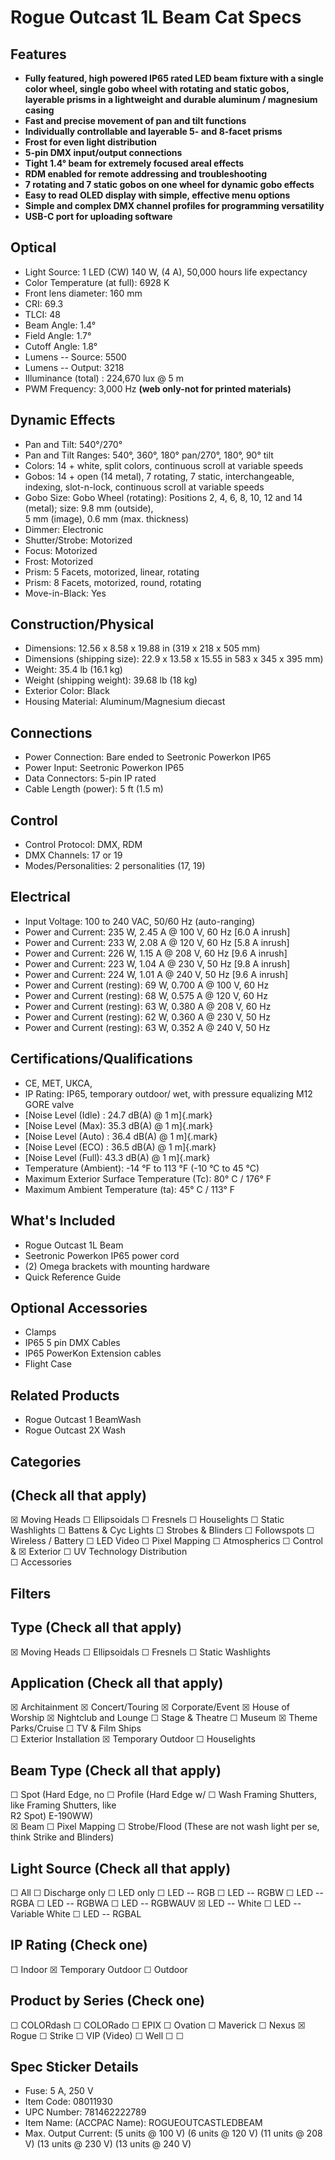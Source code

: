 # Rogue Outcast 1L Beam Cat Specs
## Features
- **Fully featured, high powered IP65 rated LED beam fixture with a
single color wheel, single gobo wheel with rotating and static gobos,
layerable prisms in a lightweight and durable aluminum / magnesium
casing**
- **Fast and precise movement of pan and tilt functions**
- **Individually controllable and layerable 5- and 8-facet prisms**
- **Frost for even light distribution**
- **5-pin DMX input/output connections**
- **Tight 1.4° beam for extremely focused areal effects**
- **RDM enabled for remote addressing and troubleshooting**
- **7 rotating and 7 static gobos on one wheel for dynamic gobo
effects**
- **Easy to read OLED display with simple, effective menu options**
- **Simple and complex DMX channel profiles for programming
versatility**
- **USB-C port for uploading software**
## Optical
- Light Source: 1 LED (CW) 140 W, (4 A), 50,000 hours life expectancy
- Color Temperature (at full): 6928 K
- Front lens diameter: 160 mm
- CRI: 69.3
- TLCI: 48
- Beam Angle: 1.4°
- Field Angle: 1.7°
- Cutoff Angle: 1.8°
- Lumens -- Source: 5500
- Lumens -- Output: 3218
- Illuminance (total) : 224,670 lux @ 5 m
- PWM Frequency: 3,000 Hz **(web only-not for printed materials)**
## Dynamic Effects
- Pan and Tilt: 540°/270°
- Pan and Tilt Ranges: 540°, 360°, 180° pan/270°, 180°, 90° tilt
- Colors: 14 + white, split colors, continuous scroll at variable speeds
- Gobos: 14 + open (14 metal), 7 rotating, 7 static, interchangeable,
indexing, slot-n-lock, continuous scroll at variable speeds
- Gobo Size: Gobo Wheel (rotating): Positions 2, 4, 6, 8, 10, 12 and 14
(metal); size: 9.8 mm (outside),\
5 mm (image), 0.6 mm (max. thickness)
- Dimmer: Electronic
- Shutter/Strobe: Motorized
- Focus: Motorized
- Frost: Motorized
- Prism: 5 Facets, motorized, linear, rotating
- Prism: 8 Facets, motorized, round, rotating
- Move-in-Black: Yes
## Construction/Physical
- Dimensions: 12.56 x 8.58 x 19.88 in (319 x 218 x 505 mm)
- Dimensions (shipping size): 22.9 x 13.58 x 15.55 in 583 x 345 x 395
mm)
- Weight: 35.4 lb (16.1 kg)
- Weight (shipping weight): 39.68 lb (18 kg)
- Exterior Color: Black
- Housing Material: Aluminum/Magnesium diecast
## Connections 
- Power Connection: Bare ended to Seetronic Powerkon IP65
- Power Input: Seetronic Powerkon IP65
- Data Connectors: 5-pin IP rated
- Cable Length (power): 5 ft (1.5 m)
## Control
- Control Protocol: DMX, RDM
- DMX Channels: 17 or 19
- Modes/Personalities: 2 personalities (17, 19)
## Electrical
- Input Voltage: 100 to 240 VAC, 50/60 Hz (auto-ranging)
- Power and Current: 235 W, 2.45 A @ 100 V, 60 Hz \[6.0 A inrush\]
- Power and Current: 233 W, 2.08 A @ 120 V, 60 Hz \[5.8 A inrush\]
- Power and Current: 226 W, 1.15 A @ 208 V, 60 Hz \[9.6 A inrush\]
- Power and Current: 223 W, 1.04 A @ 230 V, 50 Hz \[9.8 A inrush\]
- Power and Current: 224 W, 1.01 A @ 240 V, 50 Hz \[9.6 A inrush\]
- Power and Current (resting): 69 W, 0.700 A @ 100 V, 60 Hz
- Power and Current (resting): 68 W, 0.575 A @ 120 V, 60 Hz
- Power and Current (resting): 63 W, 0.380 A @ 208 V, 60 Hz
- Power and Current (resting): 62 W, 0.360 A @ 230 V, 50 Hz
- Power and Current (resting): 63 W, 0.352 A @ 240 V, 50 Hz
## Certifications/Qualifications
- CE, MET, UKCA,
- IP Rating: IP65, temporary outdoor/ wet, with pressure equalizing M12
GORE valve
- [Noise Level (Idle) : 24.7 dB(A) @ 1 m]{.mark}
- [Noise Level (Max): 35.3 dB(A) @ 1 m]{.mark}
- [Noise Level (Auto) : 36.4 dB(A) @ 1 m]{.mark}
- [Noise Level (ECO) : 36.5 dB(A) @ 1 m]{.mark}
- [Noise Level (Full): 43.3 dB(A) @ 1 m]{.mark}
- Temperature (Ambient): -14 °F to 113 °F (-10 °C to 45 °C)
- Maximum Exterior Surface Temperature (Tc): 80° C / 176° F
- Maximum Ambient Temperature (ta): 45° C / 113° F
## What's Included
- Rogue Outcast 1L Beam
- Seetronic Powerkon IP65 power cord
- \(2\) Omega brackets with mounting hardware
- Quick Reference Guide
## 
## Optional Accessories
- Clamps
- IP65 5 pin DMX Cables
- IP65 PowerKon Extension cables
- Flight Case
## Related Products
- Rogue Outcast 1 BeamWash
- Rogue Outcast 2X Wash
## Categories
## (Check all that apply)
☒ Moving Heads
☐ Ellipsoidals
☐ Fresnels
☐ Houselights
☐ Static Washlights
☐ Battens & Cyc Lights
☐ Strobes & Blinders
☐ Followspots
☐ Wireless / Battery
☐ LED Video
☐ Pixel Mapping
☐ Atmospherics
☐ Control &
☒ Exterior
☐ UV Technology
Distribution                                    
☐ Accessories
## Filters
## Type (Check all that apply)
☒ Moving Heads
☐ Ellipsoidals
☐ Fresnels
☐ Static Washlights
## Application (Check all that apply)
☒ Architainment
☒ Concert/Touring
☒ Corporate/Event
☒ House of Worship
☒ Nightclub and Lounge
☐ Stage & Theatre
☐ Museum
☒ Theme Parks/Cruise
☐ TV & Film
Ships                   
☐ Exterior Installation
☒ Temporary Outdoor
☐ Houselights
## Beam Type (Check all that apply)
☐ Spot (Hard Edge, no
☐ Profile (Hard Edge w/
☐ Wash
Framing Shutters, like  Framing Shutters, like  
R2 Spot)                E-190WW)                
☒ Beam
☐ Pixel Mapping
☐ Strobe/Flood (These
are not wash light per
se, think Strike and
Blinders)
## Light Source (Check all that apply)
☐ All
☐ Discharge only
☐ LED only
☐ LED -- RGB
☐ LED -- RGBW
☐ LED -- RGBA
☐ LED -- RGBWA
☐ LED -- RGBWAUV
☒ LED -- White
☐ LED -- Variable White
☐ LED -- RGBAL
## IP Rating (Check one)
☐ Indoor
☒ Temporary Outdoor
☐ Outdoor
## Product by Series (Check one)
☐ COLORdash
☐ COLORado
☐ EPIX
☐ Ovation
☐ Maverick
☐ Nexus
☒ Rogue
☐ Strike
☐ VIP (Video)
☐ Well
☐
☐
## Spec Sticker Details

- Fuse: 5 A, 250 V
- Item Code: 08011930
- UPC Number: 781462222789
- Item Name: (ACCPAC Name): ROGUEOUTCASTLEDBEAM
- Max. Output Current: (5 units @ 100 V) (6 units @ 120 V) (11 units @
208 V) (13 units @ 230 V) (13 units @ 240 V)


